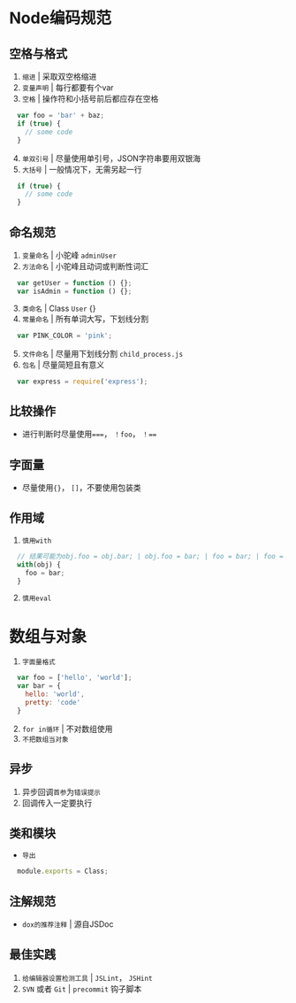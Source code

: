 # Node编码规范

## 空格与格式

1. `缩进` | 采取双空格缩进
2. `变量声明` | 每行都要有个var
3. `空格` | 操作符和小括号前后都应存在空格
```js
  var foo = 'bar' + baz;
  if (true) {
    // some code
  }
``` 
4. `单双引号` | 尽量使用单引号，JSON字符串要用双银海
5. `大括号` | 一般情况下，无需另起一行
```js
  if (true) {
    // some code
  }
```

## 命名规范

1. `变量命名` | 小驼峰 `adminUser`
2. `方法命名` | 小驼峰且动词或判断性词汇 
```js
  var getUser = function () {};
  var isAdmin = function () {};
```
3. `类命名` | Class `User` {}
4. `常量命名` | 所有单词大写，下划线分割
```js
  var PINK_COLOR = 'pink';
```
5. `文件命名` | 尽量用下划线分割 `child_process.js`
6. `包名` | 尽量简短且有意义 
```js
  var express = require('express');
```

## 比较操作

* 进行判断时尽量使用`===`， `！foo`， `！==`

## 字面量

* 尽量使用`{}`， `[]`，不要使用包装类
  
## 作用域

1. `慎用with` 
```js
  // 结果可能为obj.foo = obj.bar; | obj.foo = bar; | foo = bar; | foo = obj.bar;
  with(obj) {
    foo = bar;
  }
```
2. `慎用eval`

# 数组与对象

1. `字面量格式` 
```js
  var foo = ['hello', 'world'];
  var bar = {
    hello: 'world',
    pretty: 'code'
  }
```
2. `for in循环` | 不对数组使用
3. `不把数组当对象`

## 异步

1. 异步回调`首参`为`错误提示`
2. 回调传入一定要执行

## 类和模块

* `导出`
```js
  module.exports = Class;
```

## 注解规范

* `dox的推荐注释` | 源自JSDoc

## 最佳实践

1. `给编辑器设置检测工具` | `JSLint`， `JSHint`
2. `SVN` 或者 `Git` | `precommit` 钩子脚本
  